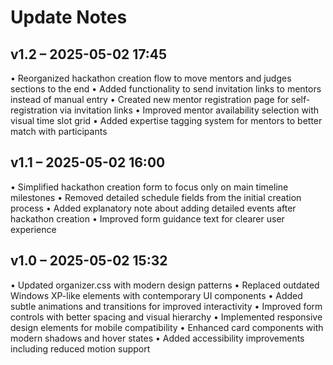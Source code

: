 # Update Notes

## v1.2 – 2025-05-02 17:45
• Reorganized hackathon creation flow to move mentors and judges sections to the end
• Added functionality to send invitation links to mentors instead of manual entry
• Created new mentor registration page for self-registration via invitation links
• Improved mentor availability selection with visual time slot grid
• Added expertise tagging system for mentors to better match with participants

## v1.1 – 2025-05-02 16:00
• Simplified hackathon creation form to focus only on main timeline milestones
• Removed detailed schedule fields from the initial creation process
• Added explanatory note about adding detailed events after hackathon creation
• Improved form guidance text for clearer user experience

## v1.0 – 2025-05-02 15:32
• Updated organizer.css with modern design patterns
• Replaced outdated Windows XP-like elements with contemporary UI components
• Added subtle animations and transitions for improved interactivity
• Improved form controls with better spacing and visual hierarchy
• Implemented responsive design elements for mobile compatibility
• Enhanced card components with modern shadows and hover states
• Added accessibility improvements including reduced motion support